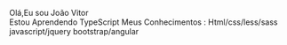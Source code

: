 Olá,Eu sou João Vitor
<br>
Estou Aprendendo TypeScript
Meus Conhecimentos  : 
Html/css/less/sass
javascript/jquery
bootstrap/angular

